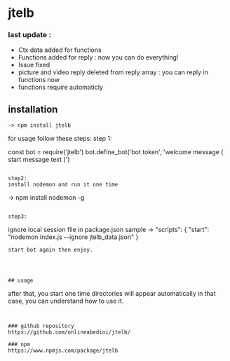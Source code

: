 # jtelb

### last update : 
 - Ctx data added for functions
 - Functions added for reply : now you can do everything!
 - Issue fixed
 - picture and video reply deleted from reply array : you can reply in functions now
 - functions require automaticly

## installation
```
-> npm install jtelb
```
for usage follow these steps:
step 1: 

const bot = require('jtelb')
bot.define_bot('bot token', 'welcome message ( start message text )')
```

step2:
install nodemon and run it one time
```
-> npm install nodemon -g
```

step3:
```
ignore local session file in package.json
sample ->  "scripts": {
  "start": "nodemon index.js --ignore jtelb_data.json"
}
```
start bot again then enjoy.




## usage
```
after that, you start one time directories will appear automatically
in that case, you can understand how to use it.
```


### github repository
https://github.com/onlineabedini/jtelb/

### npm
https://www.npmjs.com/package/jtelb
